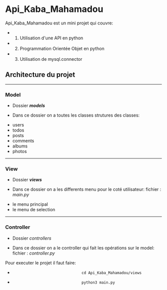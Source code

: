 # Api_Kaba_Mahamadou
Api_Kaba_Mahamadou est un mini projet qui couvre:
-    1. Utilisation d'une API en python
-    2. Programmation Orientée Objet en python
-    3. Utilisation de mysql.connector

## Architecture du projet
___
### Model
* Dossier __*models*__
-  Dans ce dossier on a toutes les classes strutures des classes:
  * users
  * todos
  * posts
  * comments
  * albums
  * photos


___
### View
* Dossier __*views*__
-  Dans ce dossier on a les differents menu pour le coté utilisateur:
  fichier : *main.py*
  * le menu principal
  * le menu de selection

___
### Controller
* Dossier *controllers*
-  Dans ce dossier on a le controller qui fait les opérations sur le model:
  fichier : *controller.py*


Pour executer le projet il faut faire:
-                                    cd Api_Kaba_Mahamadou/views
-                                    python3 main.py
